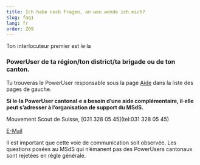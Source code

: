 ```yaml
---
title: Ich habe noch Fragen, an wen wende ich mich?
slug: faq1
lang: fr
order: Z09
---
```

Ton interlocuteur premier est le·la

### PowerUser de ta région/ton district/ta brigade ou de ton canton.

Tu trouveras le PowerUser responsable sous la page [Aide](https://db.scout.ch/fr/help) dans la liste des pages de gauche.

**Si le·la PowerUser cantonal·e a besoin d’une aide complémentaire, il·elle peut s’adresser à l’organisation de support du MSdS.**

Mouvement Scout de Suisse, [031 328 05 45](tel:031 328 05 45)

[E-Mail](mailto:midata@pbs.ch)

Il est important que cette voie de communication soit observée. Les questions posées au MSdS qui n’émanent pas des PowerUsers cantonaux sont rejetées en règle générale.
